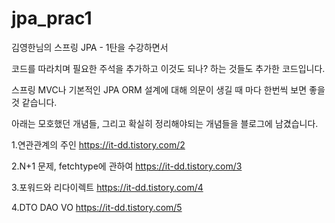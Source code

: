# jpa_prac1

김영한님의 스프링 JPA - 1탄을 수강하면서

코드를 따라치며 필요한 주석을 추가하고 이것도 되나? 하는 것들도 추가한 코드입니다.

스프링 MVC나 기본적인 JPA ORM 설계에 대해 의문이 생길 때 마다 한번씩 보면 좋을 것 같습니다.



아래는 모호했던 개념들, 그리고 확실히 정리해야되는 개념들을 블로그에 남겼습니다.

1.연관관계의 주인
https://it-dd.tistory.com/2

2.N+1 문제, fetchtype에 관하여
https://it-dd.tistory.com/3

3.포워드와 리다이렉트
https://it-dd.tistory.com/4

4.DTO DAO VO
https://it-dd.tistory.com/5
